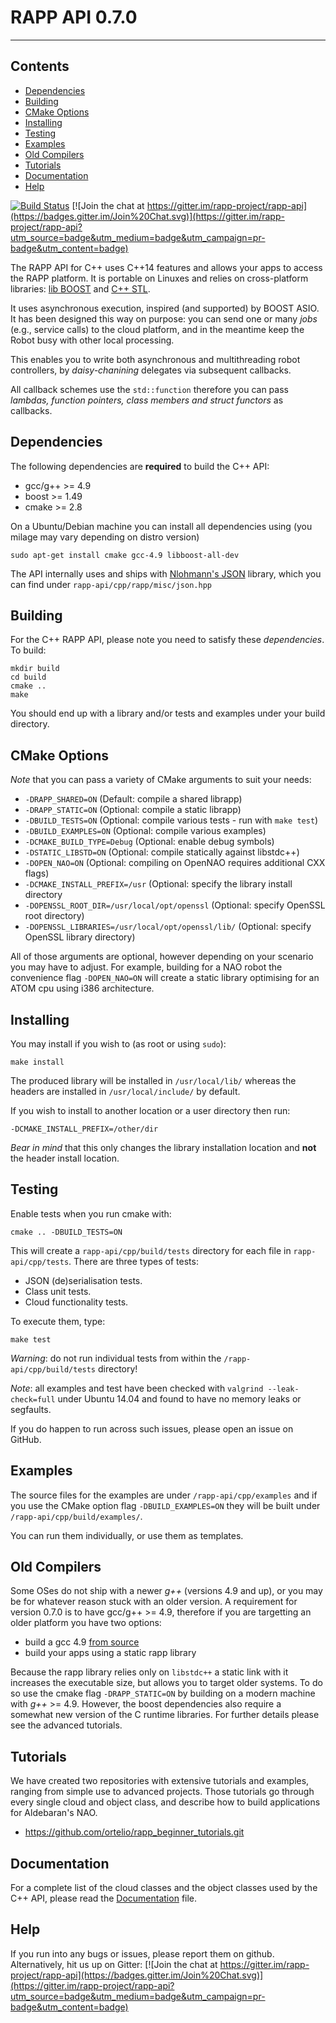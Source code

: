 # RAPP API 0.7.0
-----------------------

## Contents
- [Dependencies](#dependencies)
- [Building](#building)
- [CMake Options](#cmake-options)
- [Installing](#installing)
- [Testing](#testing)
- [Examples](#examples)
- [Old Compilers](#old-compilers)
- [Tutorials](#tutorials)
- [Documentation](#documentation)
- [Help](#help)

[![Build Status](https://travis-ci.org/rapp-project/rapp-api.svg?branch=cpp_dev)](https://travis-ci.org/rapp-project/rapp-api) [![Join the chat at https://gitter.im/rapp-project/rapp-api](https://badges.gitter.im/Join%20Chat.svg)](https://gitter.im/rapp-project/rapp-api?utm_source=badge&utm_medium=badge&utm_campaign=pr-badge&utm_content=badge)

The RAPP API for C++ uses C++14 features and allows your apps to access the RAPP platform.
It is portable on Linuxes and relies on cross-platform libraries: 
[lib BOOST](http://www.boost.org) and [C++ STL](https://en.wikipedia.org/wiki/Standard_Template_Library).

It uses asynchronous execution, inspired (and supported) by BOOST ASIO.
It has been designed this way on purpose: you can send one or many *jobs* (e.g., service calls)
to the cloud platform, and in the meantime keep the Robot busy with other local processing.

This enables you to write both asynchronous and multithreading robot controllers,
by *daisy-chanining* delegates via subsequent callbacks.

All callback schemes use the `std::function` therefore you can pass 
*lambdas, function pointers, class members and struct functors* as callbacks.

## Dependencies

The following dependencies are **required** to build the C++ API:

* gcc/g++ >= 4.9
* boost >= 1.49
* cmake >= 2.8

On a Ubuntu/Debian machine you can install all dependencies using (you milage may vary depending on distro version)

```shell
sudo apt-get install cmake gcc-4.9 libboost-all-dev
```

The API internally uses and ships with [Nlohmann's JSON](https://github.com/nlohmann/json) library,
which you can find under `rapp-api/cpp/rapp/misc/json.hpp`

## Building

For the C++ RAPP API, please note you need to satisfy these *dependencies*.
To build:

```shell
mkdir build
cd build
cmake ..
make
```

You should end up with a library and/or tests and examples under your build directory.

## CMake Options

*Note* that you can pass a variety of CMake arguments to suit your needs:

* `-DRAPP_SHARED=ON`		                        (Default: compile a shared librapp)
* `-DRAPP_STATIC=ON`		                        (Optional: compile a static librapp)
* `-DBUILD_TESTS=ON`                                (Optional: compile various tests - run with `make test`)
* `-DBUILD_EXAMPLES=ON`                             (Optional: compile various examples)
* `-DCMAKE_BUILD_TYPE=Debug`                        (Optional: enable debug symbols)
* `-DSTATIC_LIBSTD=ON`                              (Optional: compile statically against libstdc++)
* `-DOPEN_NAO=ON`                                   (Optional: compiling on OpenNAO requires additional CXX flags)
* `-DCMAKE_INSTALL_PREFIX=/usr`	                    (Optional: specify the library install directory
* `-DOPENSSL_ROOT_DIR=/usr/local/opt/openssl`       (Optional: specify OpenSSL root directory)
* `-DOPENSSL_LIBRARIES=/usr/local/opt/openssl/lib/` (Optional: specify OpenSSL library directory)

All of those arguments are optional, however depending on your scenario you may have to adjust.
For example, building for a NAO robot the convenience flag `-DOPEN_NAO=ON` will create a static library optimising for an ATOM cpu
using i386 architecture.

## Installing

You may install if you wish to (as root or using `sudo`):

```shell
make install
```

The produced library will be installed in `/usr/local/lib/` whereas the headers are installed in `/usr/local/include/` by default.

If you wish to install to another location or a user directory then run:

```shell
-DCMAKE_INSTALL_PREFIX=/other/dir
```

*Bear in mind* that this only changes the library installation location and **not** the header install location.

## Testing

Enable tests when you run cmake with:

```shell
cmake .. -DBUILD_TESTS=ON
```

This will create a `rapp-api/cpp/build/tests` directory for each file in `rapp-api/cpp/tests`.
There are three types of tests:

* JSON (de)serialisation tests.
* Class unit tests.
* Cloud functionality tests.

To execute them, type:

```shell
make test
```

*_Warning_*: do not run individual tests from within the `/rapp-api/cpp/build/tests` directory!

*_Note_*: all examples and test have been checked with `valgrind --leak-check=full` under Ubuntu 14.04 and found
to have no memory leaks or segfaults.

If you do happen to run across such issues, please open an issue on GitHub.

## Examples

The source files for the examples are under `/rapp-api/cpp/examples` and if you use the CMake option flag `-DBUILD_EXAMPLES=ON` they
will be built under `/rapp-api/cpp/build/examples/`.

You can run them individually, or use them as templates.

## Old Compilers

Some OSes do not ship with a newer *g++* (versions 4.9 and up), or you may be for whatever reason stuck with an older version.
A requirement for version 0.7.0 is to have gcc/g++ >= 4.9, therefore if you are targetting an older platform you have two options:

* build a gcc 4.9 [from source](https://gcc.gnu.org/wiki/InstallingGCC)
* build your apps using a static rapp library

Because the rapp library relies only on `libstdc++` a static link with it increases the executable size,
but allows you to target older systems.
To do so use the cmake flag `-DRAPP_STATIC=ON` by building on a modern machine with *g++* >= 4.9.
However, the boost dependencies also require a somewhat new version of the C runtime libraries.
For further details please see the advanced tutorials.

## Tutorials

We have created two repositories with extensive tutorials and examples, ranging from simple use to advanced projects.
Those tutorials go through every single cloud and object class, and describe how to build applications for Aldebaran's NAO.

* https://github.com/ortelio/rapp_beginner_tutorials.git

## Documentation

For a complete list of the cloud classes and the object classes used by the C++ API,
please read the [Documentation](DOCUMENTATION.md) file.

## Help

If you run into any bugs or issues, please report them on github. 
Alternatively, hit us up on Gitter: [![Join the chat at https://gitter.im/rapp-project/rapp-api](https://badges.gitter.im/Join%20Chat.svg)](https://gitter.im/rapp-project/rapp-api?utm_source=badge&utm_medium=badge&utm_campaign=pr-badge&utm_content=badge)
